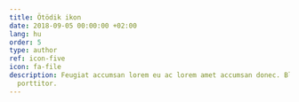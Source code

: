 ```yaml
---
title: Ötödik ikon
date: 2018-09-05 00:00:00 +02:00
lang: hu
order: 5
type: author
ref: icon-five
icon: fa-file
description: Feugiat accumsan lorem eu ac lorem amet accumsan donec. Blandit orci
  porttitor.
---
```


